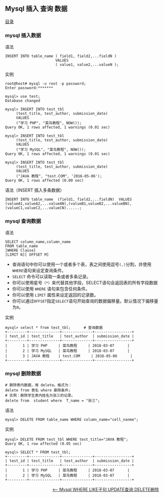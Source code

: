## Mysql 插入 查询 数据

<a href="README.md">目录</a>

### mysql 插入数据

语法

```mysql
INSERT INTO table_name ( field1, field2,...fieldN )
                       VALUES
                       ( value1, value2,...valueN );
```

实例

```mysql
root@host# mysql -u root -p password;
Enter password:*******

mysql> use test;
Database changed

mysql> INSERT INTO test_tbl
     (test_title, test_author, submission_date)
     VALUES
     ("学习 PHP", "菜鸟教程", NOW());
Query OK, 1 rows affected, 1 warnings (0.01 sec)

mysql> INSERT INTO test_tbl
     (test_title, test_author, submission_date)
     VALUES
     ("学习 MySQL", "菜鸟教程", NOW());
Query OK, 1 rows affected, 1 warnings (0.01 sec)

mysql> INSERT INTO test_tbl
     (test_title, test_author, submission_date)
     VALUES
     ("JAVA 教程", "test.COM", '2016-05-06');
Query OK, 1 rows affected (0.00 sec)

```

语法（INSERT 插入多条数据）

```mysql
INSERT INTO table_name  (field1, field2,...fieldN)  VALUES  (valueA1,valueA2,...valueAN),(valueB1,valueB2,...valueBN),(valueC1,valueC2,...valueCN)......;
```


### mysql 查询数据

语法

```mysql
SELECT column_name,column_name
FROM table_name
[WHERE Clause]
[LIMIT N][ OFFSET M]
```

* 查询语句中你可以使用一个或者多个表，表之间使用逗号`(,)`分割，并使用`WHERE`语句来设定查询条件。
* `SELECT` 命令可以读取一条或者多条记录。
* 你可以使用星号`（*）`来代替其他字段，SELECT语句会返回表的所有字段数据
* 你可以使用 `WHERE` 语句来包含任何条件。
* 你可以使用 `LIMIT` 属性来设定返回的记录数。
* 你可以通过`OFFSET`指定`SELECT`语句开始查询的数据偏移量。默认情况下偏移量为`0`。

实例

```mysql
mysql> select * from test_tbl; 		# 查询数据
+---------+--------------+--------------+-----------------+
| test_id | test_title   | test_author  | submission_date |
+---------+--------------+--------------+-----------------+
|       1 | 学习 PHP     | 菜鸟教程     | 2018-03-07      |
|       2 | 学习 MySQL   | 菜鸟教程     | 2018-03-07      |
|       3 | JAVA 教程    | test.COM     | 2016-05-06      |
+---------+--------------+--------------+-----------------+
```


### mysql 删除数据

```mysql
# 删除表内数据，用 delete。格式为：
delete from 表名 where 删除条件;
# 实例：删除学生表内姓名为张三的记录。
delete from  student where  T_name = "张三";
```

语法

```mysql
mysql> DELETE FROM table_name WHERE column_name="cell_nanme";
```

实例

```mysql
mysql> DELETE FROM test_tbl WHERE test_title="JAVA 教程";
Query OK, 1 row affected (0.05 sec)

mysql> SELECT * FROM test_tbl;
+---------+--------------+--------------+-----------------+
| test_id | test_title   | test_author  | submission_date |
+---------+--------------+--------------+-----------------+
|       1 | 学习 PHP     | 菜鸟教程     | 2018-03-07      |
|       2 | 学习 MySQL   | 菜鸟教程     | 2018-03-07      |
+---------+--------------+--------------+-----------------+
```


<a href="where-link-update-delete.md" style="float: right;"><—— Mysql WHERE LIKE子句 UPDATE查询 DELETE删除</a>
